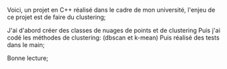 Voici, un projet en C++ réalisé  dans le cadre de mon université, l'enjeu de ce projet est de faire du clustering;

J'ai d'abord créer des classes de nuages de points et de clustering 
Puis j'ai codé les méthodes de clustering: (dbscan et k-mean) 
Puis réalisé des tests dans le main;

Bonne lecture;
